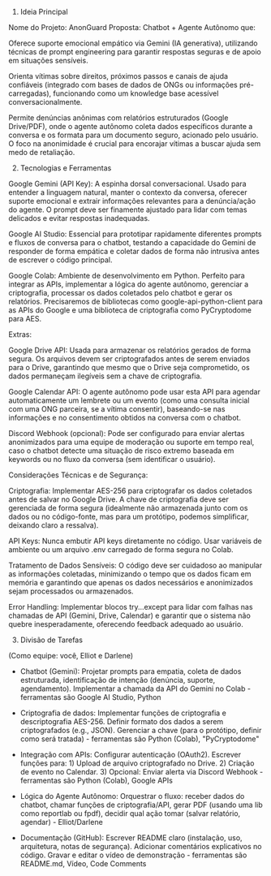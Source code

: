 1. Ideia Principal

Nome do Projeto: AnonGuard Proposta: Chatbot + Agente Autônomo que:



Oferece suporte emocional empático via Gemini (IA generativa), utilizando técnicas de prompt engineering para garantir respostas seguras e de apoio em situações sensíveis.

Orienta vítimas sobre direitos, próximos passos e canais de ajuda confiáveis (integrado com bases de dados de ONGs ou informações pré-carregadas), funcionando como um knowledge base acessível conversacionalmente.

Permite denúncias anônimas com relatórios estruturados (Google Drive/PDF), onde o agente autônomo coleta dados específicos durante a conversa e os formata para um documento seguro, acionado pelo usuário. O foco na anonimidade é crucial para encorajar vítimas a buscar ajuda sem medo de retaliação.



2. Tecnologias e Ferramentas

Google Gemini (API Key): A espinha dorsal conversacional. Usado para entender a linguagem natural, manter o contexto da conversa, oferecer suporte emocional e extrair informações relevantes para a denúncia/ação do agente. O prompt deve ser finamente ajustado para lidar com temas delicados e evitar respostas inadequadas.

Google AI Studio: Essencial para prototipar rapidamente diferentes prompts e fluxos de conversa para o chatbot, testando a capacidade do Gemini de responder de forma empática e coletar dados de forma não intrusiva antes de escrever o código principal.

Google Colab: Ambiente de desenvolvimento em Python. Perfeito para integrar as APIs, implementar a lógica do agente autônomo, gerenciar a criptografia, processar os dados coletados pelo chatbot e gerar os relatórios. Precisaremos de bibliotecas como google-api-python-client para as APIs do Google e uma biblioteca de criptografia como PyCryptodome para AES.

Extras:

Google Drive API: Usada para armazenar os relatórios gerados de forma segura. Os arquivos devem ser criptografados antes de serem enviados para o Drive, garantindo que mesmo que o Drive seja comprometido, os dados permaneçam ilegíveis sem a chave de criptografia.

Google Calendar API: O agente autônomo pode usar esta API para agendar automaticamente um lembrete ou um evento (como uma consulta inicial com uma ONG parceira, se a vítima consentir), baseando-se nas informações e no consentimento obtidos na conversa com o chatbot.

Discord Webhook (opcional): Pode ser configurado para enviar alertas anonimizados para uma equipe de moderação ou suporte em tempo real, caso o chatbot detecte uma situação de risco extremo baseada em keywords ou no fluxo da conversa (sem identificar o usuário).

Considerações Técnicas e de Segurança:



Criptografia: Implementar AES-256 para criptografar os dados coletados antes de salvar no Google Drive. A chave de criptografia deve ser gerenciada de forma segura (idealmente não armazenada junto com os dados ou no código-fonte, mas para um protótipo, podemos simplificar, deixando claro a ressalva).

API Keys: Nunca embutir API keys diretamente no código. Usar variáveis de ambiente ou um arquivo .env carregado de forma segura no Colab.

Tratamento de Dados Sensíveis: O código deve ser cuidadoso ao manipular as informações coletadas, minimizando o tempo que os dados ficam em memória e garantindo que apenas os dados necessários e anonimizados sejam processados ou armazenados.

Error Handling: Implementar blocos try...except para lidar com falhas nas chamadas de API (Gemini, Drive, Calendar) e garantir que o sistema não quebre inesperadamente, oferecendo feedback adequado ao usuário.



3. Divisão de Tarefas

(Como equipe: você, Elliot e Darlene)


- Chatbot (Gemini): Projetar prompts para empatia, coleta de dados estruturada, identificação de intenção (denúncia, suporte, agendamento). Implementar a chamada da API do Gemini no Colab - ferramentas são Google AI Studio, Python

- Criptografia de dados: Implementar funções de criptografia e descriptografia AES-256. Definir formato dos dados a serem criptografados (e.g., JSON). Gerenciar a chave (para o protótipo, definir como será tratada) - ferramentas são Python (Colab), "PyCryptodome"

- Integração com APIs: Configurar autenticação (OAuth2). Escrever funções para: 1) Upload de arquivo criptografado no Drive. 2) Criação de evento no Calendar. 3) Opcional: Enviar alerta via Discord Webhook - ferramentas são Python (Colab), Google APIs

- Lógica do Agente Autônomo: Orquestrar o fluxo: receber dados do chatbot, chamar funções de criptografia/API, gerar PDF (usando uma lib como reportlab ou fpdf), decidir qual ação tomar (salvar relatório, agendar) - Elliot/Darlene

- Documentação (GitHub): Escrever README claro (instalação, uso, arquitetura, notas de segurança). Adicionar comentários explicativos no código. Gravar e editar o vídeo de demonstração - ferramentas são README.md, Vídeo, Code Comments
